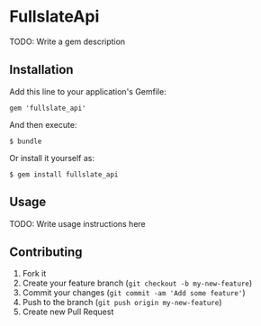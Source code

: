# FullslateApi

TODO: Write a gem description

## Installation

Add this line to your application's Gemfile:

    gem 'fullslate_api'

And then execute:

    $ bundle

Or install it yourself as:

    $ gem install fullslate_api

## Usage

TODO: Write usage instructions here

## Contributing

1. Fork it
2. Create your feature branch (`git checkout -b my-new-feature`)
3. Commit your changes (`git commit -am 'Add some feature'`)
4. Push to the branch (`git push origin my-new-feature`)
5. Create new Pull Request
